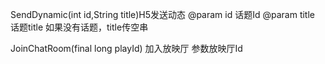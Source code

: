SendDynamic(int id,String title)H5发送动态 
@param id 话题Id 
@param title 话题title 如果没有话题，title传空串

JoinChatRoom(final long playId) 加入放映厅 参数放映厅Id